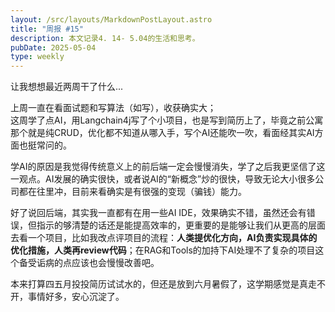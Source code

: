 ```yaml
---
layout: /src/layouts/MarkdownPostLayout.astro
title: "周报 #15"
description: 本文记录4. 14- 5.04的生活和思考。
pubDate: 2025-05-04
type: weekly
---
```

让我想想最近两周干了什么...

上周一直在看面试题和写算法（如写），收获确实大；  
这周学了点AI，用Langchain4j写了个小项目，也是写到简历上了，毕竟之前公寓那个就是纯CRUD，优化都不知道从哪入手，写个AI还能吹一吹，看面经其实AI方面也挺常问的。

学AI的原因是我觉得传统意义上的前后端一定会慢慢消失，学了之后我更坚信了这一观点。AI发展的确实很快，或者说AI的“新概念”炒的很快，导致无论大小很多公司都在往里冲，目前来看确实是有很强的变现（骗钱）能力。

好了说回后端，其实我一直都有在用一些AI IDE，效果确实不错，虽然还会有错误，但指示的够清楚的话还是能提高效率的，更重要的是能够让我们从更高的层面去看一个项目，比如我改点评项目的流程：**人类提优化方向，AI负责实现具体的优化措施，人类再review代码**；在RAG和Tools的加持下AI处理不了复杂的项目这个备受诟病的点应该也会慢慢改善吧。

本来打算四五月投投简历试试水的，但还是放到六月暑假了，这学期感觉是真走不开，事情好多，安心沉淀了。

